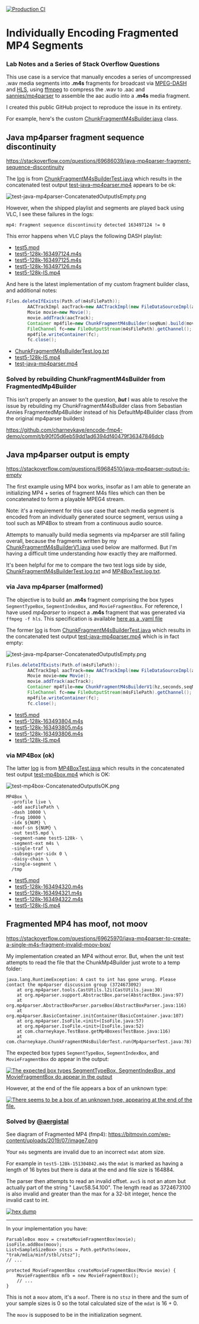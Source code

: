 [![Production CI](https://github.com/charneykaye/encode-fmp4-demo/actions/workflows/main.yml/badge.svg?branch=main)](https://github.com/charneykaye/encode-fmp4-demo/actions/workflows/main.yml)

# Individually Encoding Fragmented MP4 Segments

### Lab Notes and a Series of Stack Overflow Questions

This use case is a service that manually encodes a series of uncompressed .wav media segments into **.m4s** fragments
for broadcast via [MPEG-DASH](https://en.wikipedia.org/wiki/Dynamic_Adaptive_Streaming_over_HTTP) and [HLS](https://en.wikipedia.org/wiki/HTTP_Live_Streaming),
using [ffmpeg](https://www.ffmpeg.org/) to compress the .wav to .aac
and [sannies/mp4parser](https://github.com/sannies/mp4parser) to assemble the aac audio into a **.m4s** media fragment.

I created this public GitHub project to reproduce the issue in its entirety.

For example, here's the
custom [ChunkFragmentM4sBuilder.java](src/main/java/com/charneykaye/ChunkFragmentM4sBuilder.java) class.

## Java mp4parser fragment sequence discontinuity

https://stackoverflow.com/questions/69686039/java-mp4parser-fragment-sequence-discontinuity

The [log](notes/via-java-mp4parser-v2/ChunkFragmentM4sBuilderTest.log.txt) is
from [ChunkFragmentM4sBuilderTest.java](src/test/java/com/charneykaye/ChunkFragmentM4sBuilderTest.java) which results in
the concatenated test output [test-java-mp4parser.mp4](notes/via-java-mp4parser-v2/test-java-mp4parser.mp4) appears to
be ok:

![test-java-mp4parser-ConcatenatedOutputIsEmpty.png](notes/via-java-mp4parser-v2/test-java-mp4parser-ConcatenatedOutputIsOK.png)

However, when the shipped playlist and segments are played back using VLC, I see these failures in the logs:

```
mp4: Fragment sequence discontinuity detected 163497124 != 0
```

This error happens when VLC plays the following DASH playlist:

- [test5.mpd](notes/via-java-mp4parser-v2/test5.mpd)
- [test5-128k-163497124.m4s](notes/via-java-mp4parser-v2/test5-128k-163497124.m4s)
- [test5-128k-163497125.m4s](notes/via-java-mp4parser-v2/test5-128k-163497125.m4s)
- [test5-128k-163497126.m4s](notes/via-java-mp4parser-v2/test5-128k-163497126.m4s)
- [test5-128k-IS.mp4](notes/via-java-mp4parser-v2/test5-128k-IS.mp4)

And here is the latest implementation of my custom fragment builder class, and additional notes:

```java
Files.deleteIfExists(Path.of(m4sFilePath));
        AACTrackImpl aacTrack=new AACTrackImpl(new FileDataSourceImpl(aacFilePath));
        Movie movie=new Movie();
        movie.addTrack(aacTrack);
        Container mp4file=new ChunkFragmentM4sBuilder(seqNum).build(movie);
        FileChannel fc=new FileOutputStream(m4sFilePath).getChannel();
        mp4file.writeContainer(fc);
        fc.close();
```

- [ChunkFragmentM4sBuilderTest.log.txt](notes/via-java-mp4parser-v2/ChunkFragmentM4sBuilderTest.log.txt)
- [test5-128k-IS.mp4](notes/via-java-mp4parser-v2/test5-128k-IS.mp4)
- [test-java-mp4parser.mp4](notes/via-java-mp4parser-v2/test-java-mp4parser.mp4)

### Solved by rebuilding ChunkFragmentM4sBuilder from FragmentedMp4Builder

This isn't properly an answer to the question, ***but*** I was able to resolve the issue by rebuilding my
ChunkFragmentM4sBuilder class from Sebastian Annies FragmentedMp4Builder instead of his DefaultMp4Builder class (from
the original mp4parser builders)

https://github.com/charneykaye/encode-fmp4-demo/commit/b90f05d6eb59dd1ad6394df40479f36347846dcb

## Java mp4parser output is empty

https://stackoverflow.com/questions/69684510/java-mp4parser-output-is-empty

The first example using MP4 box works, insofar as I am able to generate an initializing MP4 + series of fragment M4s
files which can then be concatenated to form a playable MPEG4 stream.

Note: it's a requirement for this use case that each media segment is encoded from an individually generated source
segment, versus using a tool such as MP4Box to stream from a continuous audio source.

Attempts to manually build media segments via mp4parser are still failing overall, because the fragments written by
my [ChunkFragmentM4sBuilderV1.java](src/main/java/com/charneykaye/ChunkFragmentM4sBuilderV1.java) used below are
malformed. But I'm having a difficult time understanding *how* exactly they are malformed.

It's been helpful for me to compare the two test logs side by
side, [ChunkFragmentM4sBuilderTest.log.txt](notes/via-java-mp4parser/ChunkFragmentM4sBuilderTest.log.txt)
and [MP4BoxTest.log.txt](notes/via-mp4box/MP4BoxTest.log.txt).

### via Java mp4parser (malformed)

The objective is to build an **.m4s** fragment comprising the box types `SegmentTypeBox`, `SegmentIndexBox`,
and `MovieFragmentBox`. For reference, I have used *mp4parser* to inspect a **.m4s** fragment that was generated
via `ffmpeg -f hls`. This specification is
available [here as a .yaml file](src/test/resources/test5-128k-151304042-ffmpeg.yaml)

The former [log](notes/via-java-mp4parser/ChunkFragmentM4sBuilderTest.log.txt) is
from [ChunkFragmentM4sBuilderTest.java](src/test/java/com/charneykaye/ChunkFragmentM4sBuilderTest.java) which results in
the concatenated test output [test-java-mp4parser.mp4](notes/via-java-mp4parser/test-java-mp4parser.mp4) which is in
fact empty:

![test-java-mp4parser-ConcatenatedOutputIsEmpty.png](notes/via-java-mp4parser/test-java-mp4parser-ConcatenatedOutputIsEmpty.png)

```java
Files.deleteIfExists(Path.of(m4sFilePath));
        AACTrackImpl aacTrack=new AACTrackImpl(new FileDataSourceImpl(aacFilePath));
        Movie movie=new Movie();
        movie.addTrack(aacTrack);
        Container mp4file=new ChunkFragmentM4sBuilderV1(hz,seconds,seqNum,bufferSize).build(movie);
        FileChannel fc=new FileOutputStream(m4sFilePath).getChannel();
        mp4file.writeContainer(fc);
        fc.close();
```

- [test5.mpd](notes/via-java-mp4parser/test5.mpd)
- [test5-128k-163493804.m4s](notes/via-java-mp4parser/test5-128k-163493804.m4s)
- [test5-128k-163493805.m4s](notes/via-java-mp4parser/test5-128k-163493805.m4s)
- [test5-128k-163493806.m4s](notes/via-java-mp4parser/test5-128k-163493806.m4s)
- [test5-128k-IS.mp4](notes/via-java-mp4parser/test5-128k-IS.mp4)

### via MP4Box (ok)

The latter [log](notes/via-mp4box/MP4BoxTest.log.txt) is
from [MP4BoxTest.java](src/test/java/com/charneykaye/MP4BoxTest.java) which results in the concatenated test output
[test-mp4box.mp4](notes/via-mp4box/test-mp4box.mp4) which is OK:

![test-mp4box-ConcatenatedOutputIsOK.png](notes/via-mp4box/test-mp4box-ConcatenatedOutputIsOK.png)

```shell
MP4Box \
  -profile live \
  -add aacFilePath \
  -dash 10000 \
  -frag 10000 \
  -idx ${NUM} \
  -moof-sn ${NUM} \
  -out test5.mpd \
  -segment-name test5-128k- \
  -segment-ext m4s \
  -single-traf \
  -subsegs-per-sidx 0 \
  -daisy-chain \
  -single-segment \
  /tmp
```

- [test5.mpd](notes/via-mp4box/test5.mpd)
- [test5-128k-163494320.m4s](notes/via-mp4box/test5-128k-163494320.m4s)
- [test5-128k-163494321.m4s](notes/via-mp4box/test5-128k-163494321.m4s)
- [test5-128k-163494322.m4s](notes/via-mp4box/test5-128k-163494322.m4s)
- [test5-128k-IS.mp4](notes/via-mp4box/test5-128k-IS.mp4)

## Fragmented MP4 has moof, not moov

https://stackoverflow.com/questions/69625970/java-mp4parser-to-create-a-single-m4s-fragment-invalid-moov-box/

My implementation created an MP4 without error. But, when the unit test attempts to read the file that the
ChunkMp4Builder just wrote to a temp folder:

```
java.lang.RuntimeException: A cast to int has gone wrong. Please contact the mp4parser discussion group (3724673092)
	at org.mp4parser.tools.CastUtils.l2i(CastUtils.java:30)
	at org.mp4parser.support.AbstractBox.parse(AbstractBox.java:97)
	at org.mp4parser.AbstractBoxParser.parseBox(AbstractBoxParser.java:116)
	at org.mp4parser.BasicContainer.initContainer(BasicContainer.java:107)
	at org.mp4parser.IsoFile.<init>(IsoFile.java:57)
	at org.mp4parser.IsoFile.<init>(IsoFile.java:52)
	at com.charneykaye.TestBase.getMp4Boxes(TestBase.java:116)
	at com.charneykaye.ChunkFragmentM4sBuilderTest.run(Mp4parserTest.java:78)
```

The expected box types `SegmentTypeBox`, `SegmentIndexBox`, and `MovieFragmentBox` do appear in the output:

[![The expected box types `SegmentTypeBox`, `SegmentIndexBox`, and `MovieFragmentBox` do appear in the output][2]][2]

However, at the end of the file appears a box of an unknown type:

[![There seems to be a box of an unknown type, appearing at the end of the file.][3]][3]

### Solved by [@aergistal](https://stackoverflow.com/users/4663670/aergistal)

See diagram of Fragmented MP4 (fmp4): https://bitmovin.com/wp-content/uploads/2019/07/image7.png

Your `m4s` segments are invalid due to an incorrect `mdat` atom size.

For example in `test5-128k-151304042.m4s` the `mdat` is marked as having a length of 16 bytes but there is data at the
end and file size is 164884.

The parser then attempts to read an invalid offset. `avc5` is not an atom but actually part of the string "
Lavc58.54.100". The length read as 3724673100 is also invalid and greater than the max for a 32-bit integer, hence the
invalid cast to int.

[![hex dump][1]][1]


----------

In your implementation you have:

    ParsableBox moov = createMovieFragmentBox(movie);
    isoFile.addBox(moov);
    List<SampleSizeBox> stszs = Path.getPaths(moov, "trak/mdia/minf/stbl/stsz");
    // ...

    protected MovieFragmentBox createMovieFragmentBox(Movie movie) {
        MovieFragmentBox mfb = new MovieFragmentBox();
        // ...
    }

This is not a `moov` atom, it's a `moof`. There is no `stsz` in there and the sum of your sample sizes is 0 so the total
calculated size of the `mdat` is 16 + 0.

The `moov` is supposed to be in the initialization segment.


[1]: https://i.stack.imgur.com/4z7gE.jpg


[2]: https://i.stack.imgur.com/aAmyt.png

[3]: https://i.stack.imgur.com/pHJeJ.png
